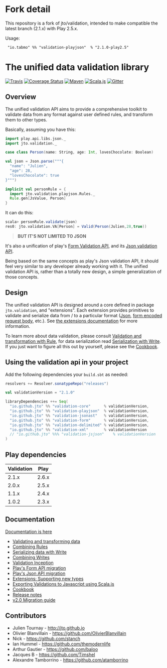 # Fork detail

This repository is a fork of jto/validation, intended to make compatible the latest branch (2.1.x) with Play 2.5.x.

Usage:

```
 "io.tabmo" %% "validation-playjson"  % "2.1.0-play2.5"
```

# The unified data validation library

[![Travis](https://api.travis-ci.org/jto/validation.png?branch=master)](https://travis-ci.org/jto/validation) [![Coverage Status](https://coveralls.io/repos/github/jto/validation/badge.svg)](https://coveralls.io/github/jto/validation) [![Maven](https://img.shields.io/maven-central/v/io.github.jto/validation-core_2.11.svg)](https://maven-badges.herokuapp.com/maven-central/io.github.jto/validation-core_2.11) [![Scala.js](https://www.scala-js.org/assets/badges/scalajs-0.6.8.svg)](https://www.scala-js.org) [![Gitter](https://badges.gitter.im/jto/validation.svg)](https://gitter.im/jto/validation?utm_source=badge&utm_medium=badge&utm_campaign=pr-badge&utm_content=badge)


## Overview

The unified validation API aims to provide a comprehensive toolkit to validate data from any format against user defined rules, and transform them to other types.

Basically, assuming you have this:

```scala
import play.api.libs.json._
import jto.validation._

case class Person(name: String, age: Int, lovesChocolate: Boolean)

val json = Json.parse("""{
  "name": "Julien",
  "age": 28,
  "lovesChocolate": true
}""")

implicit val personRule = {
  import jto.validation.playjson.Rules._
  Rule.gen[JsValue, Person]
}
```

It can do this:

```scala
scala> personRule.validate(json)
res0: jto.validation.VA[Person] = Valid(Person(Julien,28,true))
```

> **BUT IT'S NOT LIMITED TO JSON**

It's also a unification of play's [Form Validation API](https://www.playframework.com/documentation/2.3.x/ScalaForms), and its [Json validation API](https://www.playframework.com/documentation/2.3.x/ScalaJsonCombinators).

Being based on the same concepts as play's Json validation API, it should feel very similar to any developer already working with it. The unified validation API is, rather than a totally new design, a simple generalization of those concepts.


## Design

The unified validation API is designed around a core defined in package `jto.validation`, and "extensions". Each extension provides primitives to validate and serialize data from / to a particular format ([Json](http://jto.github.io/validation/docs/book/ScalaValidationJson.html), [form encoded request body](http://jto.github.io/validation/docs/book/ScalaValidationMigrationForm.html), etc.). See [the extensions documentation](http://jto.github.io/validation/docs/book/ScalaValidationExtensions.html) for more information.

To learn more about data validation, please consult [Validation and transformation with Rule](docs/src/main/tut/ScalaValidationRule.md), for data serialization read [Serialization with Write](docs/src/main/tut/ScalaValidationWrite.md). If you just want to figure all this out by yourself, please see the [Cookbook](docs/src/main/tut/ScalaValidationCookbook.md).


## Using the validation api in your project

Add the following dependencies your `build.sbt` as needed:

```scala
resolvers += Resolver.sonatypeRepo("releases")

val validationVersion = "2.1.0"

libraryDependencies ++= Seq(
  "io.github.jto" %% "validation-core"      % validationVersion,
  "io.github.jto" %% "validation-playjson"  % validationVersion,
  "io.github.jto" %% "validation-jsonast"   % validationVersion,
  "io.github.jto" %% "validation-form"      % validationVersion,
  "io.github.jto" %% "validation-delimited" % validationVersion,
  "io.github.jto" %% "validation-xml"       % validationVersion
  // "io.github.jto" %%% "validation-jsjson"    % validationVersion
)
```

## Play dependencies

| Validation | Play  |
| ---------- | ----- |
| 2.1.x      | 2.6.x |
| 2.0.x      | 2.5.x |
| 1.1.x      | 2.4.x |
| 1.0.2      | 2.3.x |


## Documentation

[Documentation is here](http://jto.github.io/validation/docs/book/)

- [Validating and transforming data](http://jto.github.io/validation/docs/book/ScalaValidationRule.html)
- [Combining Rules](http://jto.github.io/validation/docs/book/ScalaValidationRuleCombinators.html)
- [Serializing data with Write](http://jto.github.io/validation/docs/book/ScalaValidationWrite.html)
- [Combining Writes](http://jto.github.io/validation/docs/book/ScalaValidationWriteCombinators.html)
- [Validation Inception](http://jto.github.io/validation/docs/book/ScalaValidationMacros.html)
- [Play's Form API migration](http://jto.github.io/validation/docs/book/ScalaValidationMigrationForm.html)
- [Play's Json API migration](http://jto.github.io/validation/docs/book/ScalaValidationMigrationJson.html)
- [Extensions: Supporting new types](http://jto.github.io/validation/docs/book/ScalaValidationExtensions.html)
- [Exporting Validations to Javascript using Scala.js](http://jto.github.io/validation/docs/book/ScalaJsValidation.html)
- [Cookbook](http://jto.github.io/validation/docs/book/ScalaValidationCookbook.html)
- [Release notes](http://jto.github.io/validation/docs/book/ReleaseNotes.html)
- [v2.0 Migration guide](http://jto.github.io/validation/docs/book/V2MigrationGuide.html)

## Contributors

- Julien Tournay - http://jto.github.io
- Olivier Blanvillain - https://github.com/OlivierBlanvillain
- Nick - https://github.com/stanch
- Ian Hummel - https://github.com/themodernlife
- Arthur Gautier - https://github.com/baloo
- Jacques B - https://github.com/Timshel
- Alexandre Tamborrino - https://github.com/atamborrino
